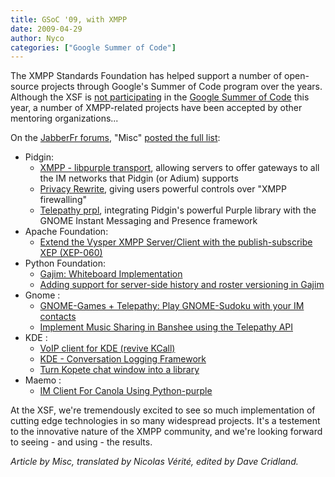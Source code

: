 ```yaml
---
title: GSoC '09, with XMPP
date: 2009-04-29
author: Nyco
categories: ["Google Summer of Code"]
---
```


The XMPP Standards Foundation has helped support a number of open-source projects through Google's Summer of Code program over the years. Although the XSF is [not participating](http://blog.xmpp.org/index.php/2009/02/google-summer-of-code/) in the [Google Summer of Code](http://code.google.com/soc/) this year, a number of XMPP-related projects have been accepted by other mentoring organizations...

On the [JabberFr forums](http://forum.jabberfr.org/), "Misc" [posted the full list](http://forum.jabberfr.org/viewtopic.php?pid=7958):

-   Pidgin:
    -   [XMPP - libpurple transport](http://socghop.appspot.com/student_project/show/google/gsoc2009/pidgin/t124023373321), allowing servers to offer gateways to all the IM networks that Pidgin (or Adium) supports
    -   [Privacy Rewrite](http://socghop.appspot.com/student_project/show/google/gsoc2009/pidgin/t124023373129),
giving users powerful controls over "XMPP firewalling"
    -   [Telepathy prpl](http://socghop.appspot.com/student_project/show/google/gsoc2009/pidgin/t124024196001),
integrating Pidgin's powerful Purple library with the GNOME Instant Messaging and Presence framework
-   Apache Foundation:
    -   [Extend the Vysper XMPP Server/Client with the publish-subscribe XEP (XEP-060)](http://socghop.appspot.com/student_project/show/google/gsoc2009/asf/t124021715212)
-   Python Foundation:
    -   [Gajim: Whiteboard Implementation](http://socghop.appspot.com/student_project/show/google/gsoc2009/python/t124024629306)
    -   [Adding support for server-side history and roster versioning in Gajim](http://socghop.appspot.com/student_project/show/google/gsoc2009/python/t124024627730)
-   Gnome :
    -   [GNOME-Games + Telepathy: Play GNOME-Sudoku with your IM contacts](http://socghop.appspot.com/student_project/show/google/gsoc2009/gnome/t124022403181)
    -   [Implement Music Sharing in Banshee using the Telepathy API](http://socghop.appspot.com/student_project/show/google/gsoc2009/gnome/t124022403765)
-   KDE :
    -   [VoIP client for KDE (revive KCall)](http://socghop.appspot.com/student_project/show/google/gsoc2009/kde/t124022560138)
    -   [KDE - Conversation Logging Framework](http://socghop.appspot.com/student_project/show/google/gsoc2009/kde/t124022561796)
    -   [Turn Kopete chat window into a library](http://socghop.appspot.com/student_project/show/google/gsoc2009/kde/t124022561339)
-   Maemo :
    -   [IM Client For Canola Using Python-purple](http://socghop.appspot.com/student_project/show/google/gsoc2009/maemo/t124022673888)

At the XSF, we're tremendously excited to see so much implementation of cutting edge technologies in so many widespread projects. It's a testement to the innovative nature of the XMPP community, and we're looking forward to seeing - and using - the results.

*Article by Misc, translated by Nicolas Vérité, edited by Dave Cridland.*
